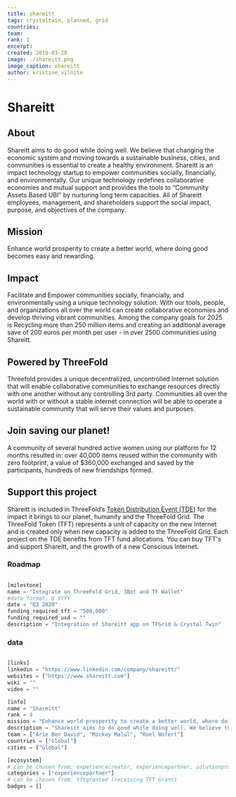 ```yaml
---
title: shareitt
tags: crystaltwin, planned, grid
countries: 
team: 
rank: 1
excerpt: 
created: 2019-03-20
image: ./shareitt.png
image_caption: shareitt
author: kristine_vilnite
---
```




# Shareitt

## About

Shareitt aims to do good while doing well. We believe that changing the economic system and moving towards a sustainable business, cities, and communities is essential to create a healthy environment. Shareitt is an impact technology startup to empower communities socially, financially, and environmentally. Our unique technology redefines collaborative economies and mutual support and provides the tools to “Community Assets Based UBI” by nurturing long term capacities. All of Shareitt employees, management, and shareholders support the social impact, purpose, and objectives of the company.

## Mission

Enhance world prosperity to create a better world, where doing good becomes easy and rewarding.

## Impact

Facilitate and Empower communities socially, financially, and environmentally using a unique technology solution. With our tools, people, and organizations all over the world can create collaborative economies and develop thriving vibrant communities. Among the company goals for 2025 is Recycling more than 250 million items and creating an additional average save of 200 euros per month per user - in over 2500 communities using Shareitt.

## Powered by ThreeFold

Threefold provides a unique decentralized, uncontrolled Internet solution that will enable collaborative communities to exchange resources directly with one another without any controlling 3rd party. Communities all over the world with or without a stable internet connection will be able to operate a sustainable community that will serve their values and purposes.

## Join saving our planet!

A community of several hundred active women using our platform for 12 months resulted in: over 40,000 items reused within the community with zero footprint, a value of $360,000 exchanged and saved by the participants, hundreds of new friendships formed.

## Support this project

Shareitt is included in ThreeFold’s [Token Distribution Event (TDE)](https://wiki.threefold.io/#/tdeoverview)</a> for the impact it brings to our planet, humanity and the ThreeFold Grid.
The ThreeFold Token (TFT) represents a unit of capacity on the new Internet and is created only when new capacity is added to the ThreeFold Grid.
Each project on the TDE benefits from TFT fund allocations. You can buy TFT's and support Shareitt, and the growth of a new Conscious Internet.

### Roadmap

```python

[milestone]
name = "Integrate on ThreeFold Grid, 3Bot and TF Wallet"
#date format: Q YYYY
date = "Q3 2020"
funding_required_tft = "500,000"
funding_required_usd = ""
description = "Integration of Shareitt app on TFGrid & Crystal Twin"

```

### data

```python

[links]
linkedin = "https://www.linkedin.com/company/shareitt/"
websites = ["https://www.shareitt.com"]
wiki = ""
video = ""

[info]
name = "Shareitt"
rank = 4
mission = "Enhance world prosperity to create a better world, where doing good becomes easy and rewarding."
description = "Shareitt aims to do good while doing well. We believe that changing the economic system and moving towards a sustainable business, cities, and communities is essential to create a healthy environment. Shareitt is an impact technology startup to empower communities socially, financially, and environmentally. Our unique technology redefines collaborative economies and mutual support and provides the tools to “Community Assets Based UBI” by nurturing long term capacities. All of Shareitt employees, management, and shareholders support the social impact, purpose, and objectives of the company. Among the company goals for 2025 is Recycling more than 250 million items and creating an additional average save of 200 euros per month per user - in over 2500 communities using Shareitt."
team = ["Arie Ben David", "Mickey Malul", "Roel Wofert"]
countries = ["Global"]
cities = ["Global"]

[ecosystem]
# can be chosen from: experiencecreator, experiencepartner, solutionprovider, farmer, systemintegrator
categories = ["experiencepartner"]
# can be chosen from: tftgranted (receiving TFT Grant)
badges = []

```
